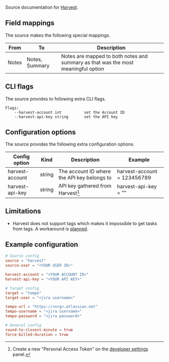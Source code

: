 Source documentation for [Harvest](https://getharvest.com/).

## Field mappings

The source makes the following special mappings.

| From  | To             | Description                                                                       |
| ----- | -------------- | --------------------------------------------------------------------------------- |
| Notes | Notes, Summary | Notes are mapped to both notes and summary as that was the most meaningful option |

## CLI flags

The source provides to following extra CLI flags.

```plaintext
Flags:
    --harvest-account int          set the Account ID
    --harvest-api-key string       set the API key
```

## Configuration options

The source provides the following extra configuration options.

| Config option   | Kind   | Description                                 | Example                       |
| --------------- | ------ | ------------------------------------------- | ----------------------------- |
| harvest-account | string | The account ID where the API key belongs to | harvest-account = 123456789   |
| harvest-api-key | string | API key gathered from Harvest[^1]           | harvest-api-key = "<API KEY>" |

## Limitations

* Harvest does not support tags which makes it impossible to get tasks from tags. A workaround is [planned](https://github.com/gabor-boros/minutes/issues/32).

## Example configuration

```toml
# Source config
source = "harvest"
source-user = "<YOUR USER ID>"

harvest-account = "<YOUR ACCOUNT ID>"
harvest-api-key = "<YOUR API KEY>"

# Target config
target = "tempo"
target-user = "<jira username>"

tempo-url = "https://<org>.atlassian.net"
tempo-username = "<jira username>"
tempo-password = "<jira password>"

# General config
round-to-closest-minute = true
force-billed-duration = true
```

[^1]: Create a new "Personal Access Token" on the [developer settings](https://id.getharvest.com/developers) panel.

